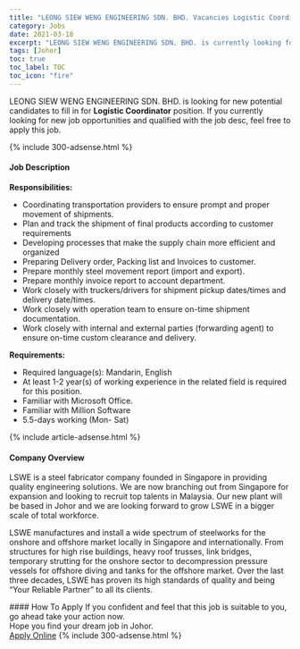 ```yaml
---
title: "LEONG SIEW WENG ENGINEERING SDN. BHD. Vacancies Logistic Coordinator" 
category: Jobs 
date: 2021-03-18 
excerpt: "LEONG SIEW WENG ENGINEERING SDN. BHD. is currently looking for suitable person to fill in the Logistic Coordinator which based in Johor" 
tags: [Johor] 
toc: true 
toc_label: TOC 
toc_icon: "fire" 
--- 
```


<p>LEONG SIEW WENG ENGINEERING SDN. BHD. is looking for new potential candidates to fill in for <b>Logistic Coordinator</b> position. If you currently looking for new job opportunities and qualified with the job desc, feel free to apply this job.
</p>{% include 300-adsense.html %} 
<div><div><h4>Job Description</h4></div><div><div><span><div><p><strong>Responsibilities:</strong></p><ul><li>Coordinating transportation providers to ensure prompt and proper movement of shipments.</li><li>Plan and track the shipment of final products according to customer requirements</li><li>Developing processes that make the supply chain more efficient and organized</li><li>Preparing Delivery order, Packing list and Invoices to customer.</li><li>Prepare monthly steel movement report (import and export).</li><li>Prepare monthly invoice report to account department.</li><li>Work closely with truckers/drivers for shipment pickup dates/times and delivery date/times.</li><li>Work closely with operation team to ensure on-time shipment documentation.</li><li>Work closely with internal and external parties (forwarding agent) to ensure on-time custom clearance and delivery.</li></ul><p><strong>Requirements:</strong></p><ul><li>Required language(s): Mandarin, English</li><li>At least 1-2 year(s) of working experience&#160;in the related field is required for this position.</li><li>Familiar with Microsoft Office.&#160;</li><li>Familiar with Million Software</li><li>5.5-days working (Mon- Sat)</li></ul></div></span></div></div></div> 
{% include article-adsense.html %} 
<div><div><h4>Company Overview</h4></div><div><div><span><div><p>LSWE is a&#160;steel fabricator company founded in Singapore in providing quality engineering solutions. We are now branching out from Singapore for expansion and looking to recruit top talents in Malaysia. Our new plant will be based in Johor and we are looking forward to grow LSWE in a bigger scale of total workforce.</p><p>LSWE manufactures and install a wide spectrum of steelworks for the onshore and offshore market locally in Singapore and internationally. From structures for high rise buildings, heavy roof trusses, link bridges, temporary strutting for the onshore sector to decompression pressure vessels for offshore diving and tanks for the offshore market. Over the last three decades, LSWE has proven its high standards of quality and being &#8220;Your Reliable Partner&#8221; to all its clients.</p></div></span></div></div></div> 
#### How To Apply 
If you confident and feel that this job is suitable to you, go ahead take your action now. <br/> 
Hope you find your dream job in Johor. <br/> 
<a href="https://www.jobstreet.com.my/en/job/logistic-coordinator-4510091?jobId=jobstreet-my-job-4510091&" class="btn btn--info" target="_blank" rel="nofollow noopenner">Apply Online</a> 
{% include 300-adsense.html %} 